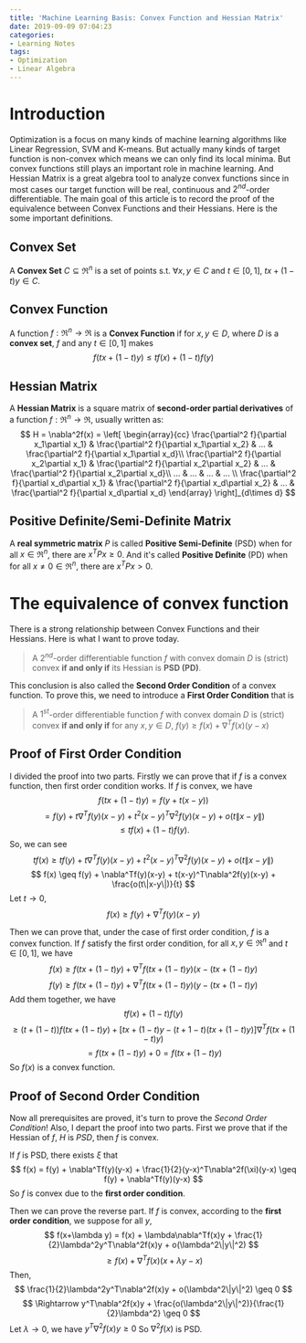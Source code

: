 ```yaml
---
title: 'Machine Learning Basis: Convex Function and Hessian Matrix'
date: 2019-09-09 07:04:23
categories:
- Learning Notes
tags:
- Optimization
- Linear Algebra
---
```


# Introduction
Optimization is a focus on many kinds of machine learning algorithms like Linear Regression, SVM and K-means. But actually many kinds of target function is non-convex which means we can only find its local minima. But convex functions still plays an important role in machine learning. And Hessian Matrix is a great algebra tool to analyze convex functions since in most cases our target function will be real, continuous and $2^{nd}$-order differentiable. The main goal of this article is to record the proof of the equivalence between Convex Functions and their Hessians. Here is the some important definitions.

## Convex Set
A **Convex Set** $C\subseteq \Re^n$ is a set of points s.t. $\forall x, y \in C$ and $t \in [0,1]$, $tx+(1-t)y \in C$.

## Convex Function
A function $f:\Re^n \rightarrow \Re$ is a **Convex Function** if for $x, y \in D$, where $D$ is a **convex set**, $f$ and any $t \in [0,1]$ makes
$$
f(tx + (1-t)y) \leq tf(x) + (1-t)f(y)
$$

## Hessian Matrix
A **Hessian Matrix** is a square matrix of **second-order partial derivatives** of a function $f:\Re^n \rightarrow \Re$, usually written as:
$$
H = \nabla^2f(x) = \left[
\begin{array}{cc}
\frac{\partial^2 f}{\partial x_1\partial x_1} & \frac{\partial^2 f}{\partial x_1\partial x_2} & ... & \frac{\partial^2 f}{\partial x_1\partial x_d}\\
\frac{\partial^2 f}{\partial x_2\partial x_1} & \frac{\partial^2 f}{\partial x_2\partial x_2} & ... & \frac{\partial^2 f}{\partial x_2\partial x_d}\\
... & ... & ... & ... \\
\frac{\partial^2 f}{\partial x_d\partial x_1} & \frac{\partial^2 f}{\partial x_d\partial x_2} & ... & \frac{\partial^2 f}{\partial x_d\partial x_d}
\end{array}
\right]_{d\times d}
$$

## Positive Definite/Semi-Definite Matrix
A **real symmetric matrix** $P$ is called **Positive Semi-Definite** (PSD) when for all $x \in \Re^n$, there are $x^TPx \geq 0$. And it's called **Positive Definite** (PD) when for all $x \neq 0 \in \Re^n$, there are $x^TPx > 0$.
<!-- more -->

# The equivalence of convex function
There is a strong relationship between Convex Functions and their Hessians. Here is what I want to prove today.
> A $2^{nd}$-order differentiable function $f$ with convex domain $D$ is (strict) convex **if and only if** its Hessian is **PSD (PD)**.

This conclusion is also called the **Second Order Condition** of a convex function. To prove this, we need to introduce a **First Order Condition** that is
> A $1^{st}$-order differentiable function $f$ with convex domain $D$ is (strict) convex **if and only if** for any $x, y\in D$, $f(y) \geq f(x) + \nabla^T f(x)(y-x)$

## Proof of First Order Condition
I divided the proof into two parts. Firstly we can prove that if $f$ is a convex function, then first order condition works.
If $f$ is convex, we have
$$
f(tx+(1-t)y) = f(y+t(x-y))
$$
$$
 = f(y) + t\nabla^Tf(y)(x-y) + t^2(x-y)^T\nabla^2f(y)(x-y) + o(t\|x-y\|)
$$
$$
\leq tf(x)+(1-t)f(y).
$$
So, we can see
$$
tf(x) \geq tf(y) + t\nabla^Tf(y)(x-y) + t^2(x-y)^T\nabla^2f(y)(x-y) + o(t\|x-y\|)
$$
$$
f(x) \geq f(y) + \nabla^Tf(y)(x-y) + t(x-y)^T\nabla^2f(y)(x-y) + \frac{o(t\|x-y\|)}{t}
$$
Let $t\rightarrow 0$,
$$
f(x) \geq f(y) + \nabla^Tf(y)(x-y)
$$

Then we can prove that, under the case of first order condition, $f$ is a convex function.
If $f$ satisfy the first order condition, for all $x, y\in \Re^n$ and $t\in [0,1]$, we have
$$f(x) \geq f(tx+(1-t)y) + \nabla^Tf(tx+(1-t)y)(x-(tx+(1-t)y)$$
$$f(y) \geq f(tx+(1-t)y) + \nabla^Tf(tx+(1-t)y)(y-(tx+(1-t)y)$$
Add them together, we have
$$
tf(x)+(1-t)f(y)
$$
$$
\geq (t+(1-t))f(tx+(1-t)y) + [tx+(1-t)y-(t+1-t)(tx+(1-t)y)]\nabla^Tf(tx+(1-t)y)
$$
$$
= f(tx+(1-t)y) + 0 = f(tx+(1-t)y)
$$
So $f(x)$ is a convex function.

## Proof of Second Order Condition
Now all prerequisites are proved, it's turn to prove the *Second Order Condition*! Also, I depart the proof into two parts.
First we prove that if the Hessian of $f$, $H$ is $PSD$, then $f$ is convex.

If $f$ is PSD, there exists $\xi$ that
$$
f(x) = f(y) + \nabla^Tf(y)(y-x) + \frac{1}{2}(y-x)^T\nabla^2f(\xi)(y-x) \geq f(y) + \nabla^Tf(y)(y-x)
$$
So $f$ is convex due to the **first order condition**.

Then we can prove the reverse part.
If $f$ is convex, according to the **first order condition**, we suppose for all $y$,
$$
f(x+\lambda y) = f(x) + \lambda\nabla^Tf(x)y + \frac{1}{2}\lambda^2y^T\nabla^2f(x)y + o(\lambda^2\|y\|^2)
$$
$$
\geq f(x) + \nabla^Tf(x)(x+\lambda y - x)
$$
Then,
$$
\frac{1}{2}\lambda^2y^T\nabla^2f(x)y + o(\lambda^2\|y\|^2) \geq 0
$$
$$
\Rightarrow y^T\nabla^2f(x)y + \frac{o(\lambda^2\|y\|^2)}{\frac{1}{2}\lambda^2} \geq 0
$$
Let $\lambda\rightarrow0$, we have $y^T\nabla^2f(x)y \geq 0$
So $\nabla^2f(x)$ is PSD.
